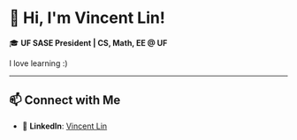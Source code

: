 # 👋 Hi, I'm Vincent Lin!

🎓 **UF SASE President | CS, Math, EE @ UF**

I love learning :)

---

## 📫 Connect with Me
- 💼 **LinkedIn**: [Vincent Lin](https://www.linkedin.com/in/vincent-lin-uf/) 
